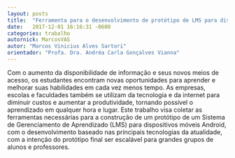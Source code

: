 ```yaml
---
layout: posts
title:  "Ferramenta para o desenvolvimento de protótipo de LMS para dispositivos móveis"
date:   2017-12-01 16:16:31 -0600
categories: trabalho
autornick: MarcosVAS
autor: "Marcos Vinicius Alves Sartori"
orientador: "Profa. Dra. Andréa Carla Gonçalves Vianna"
---
```

Com o aumento da disponibilidade de informação e seus novos meios de acesso, os estudantes encontram novas oportunidades para aprender e melhorar suas habilidades em cada vez menos tempo. As empresas, escolas e faculdades também se utilizam da tecnologia e da internet para diminuir custos e aumentar a produtividade, tornando possível o aprendizado em qualquer hora e lugar. Este trabalho visa coletar as ferramentas necessárias para a construção de um protótipo de um Sistema de Gerenciamento de Aprendizado (LMS) para dispositivos móveis Android, com o desenvolvimento baseado nas principais tecnologias da atualidade, com a intenção do protótipo final ser escalável para grandes grupos de alunos e professores.
